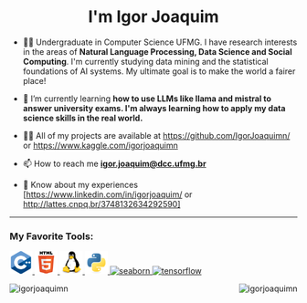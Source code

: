 <h1 align="center">I'm Igor Joaquim</h1>

- 👨‍🔬 Undergraduate in Computer Science UFMG. I have research interests in the areas of **Natural Language Processing, Data Science and Social Computing**. I'm currently studying data mining and the statistical foundations of AI systems. My ultimate goal is to make the world a fairer place!

- 🌱 I’m currently learning **how to use LLMs like llama and mistral to answer university exams. I'm always learning how to apply my data science skills in the real world.**

- 👨‍💻 All of my projects are available at https://github.com/IgorJoaquimn/ or https://www.kaggle.com/igorjoaquimn

- 📫 How to reach me **igor.joaquim@dcc.ufmg.br**

- 📄 Know about my experiences [https://www.linkedin.com/in/igorjoaquim/ or http://lattes.cnpq.br/3748132634292590]

<hr>

<h3 align="left"> My Favorite Tools:</h3>
<p align="left"> <a href="https://www.w3schools.com/cpp/" target="_blank" rel="noreferrer"> <img src="https://raw.githubusercontent.com/devicons/devicon/master/icons/cplusplus/cplusplus-original.svg" alt="cplusplus" width="40" height="40"/> </a> <a href="https://www.w3.org/html/" target="_blank" rel="noreferrer"> <img src="https://raw.githubusercontent.com/devicons/devicon/master/icons/html5/html5-original-wordmark.svg" alt="html5" width="40" height="40"/> </a> <a href="https://www.linux.org/" target="_blank" rel="noreferrer"> <img src="https://raw.githubusercontent.com/devicons/devicon/master/icons/linux/linux-original.svg" alt="linux" width="40" height="40"/> </a> <a href="https://www.python.org" target="_blank" rel="noreferrer"> <img src="https://raw.githubusercontent.com/devicons/devicon/master/icons/python/python-original.svg" alt="python" width="40" height="40"/> </a> <a href="https://seaborn.pydata.org/" target="_blank" rel="noreferrer"> <img src="https://seaborn.pydata.org/_images/logo-mark-lightbg.svg" alt="seaborn" width="40" height="40"/> </a> <a href="https://www.tensorflow.org" target="_blank" rel="noreferrer"> <img src="https://www.vectorlogo.zone/logos/tensorflow/tensorflow-icon.svg" alt="tensorflow" width="40" height="40"/> </a> </p>

<div>
<p><img align="left" src="https://github-readme-stats.vercel.app/api/top-langs?username=igorjoaquimn&show_icons=true&locale=en&layout=compact" alt="igorjoaquimn" /></p>
<p>&nbsp;<img align="right" src="https://github-readme-stats.vercel.app/api?username=igorjoaquimn&show_icons=true&locale=en" alt="igorjoaquimn" /></p>
</div>


